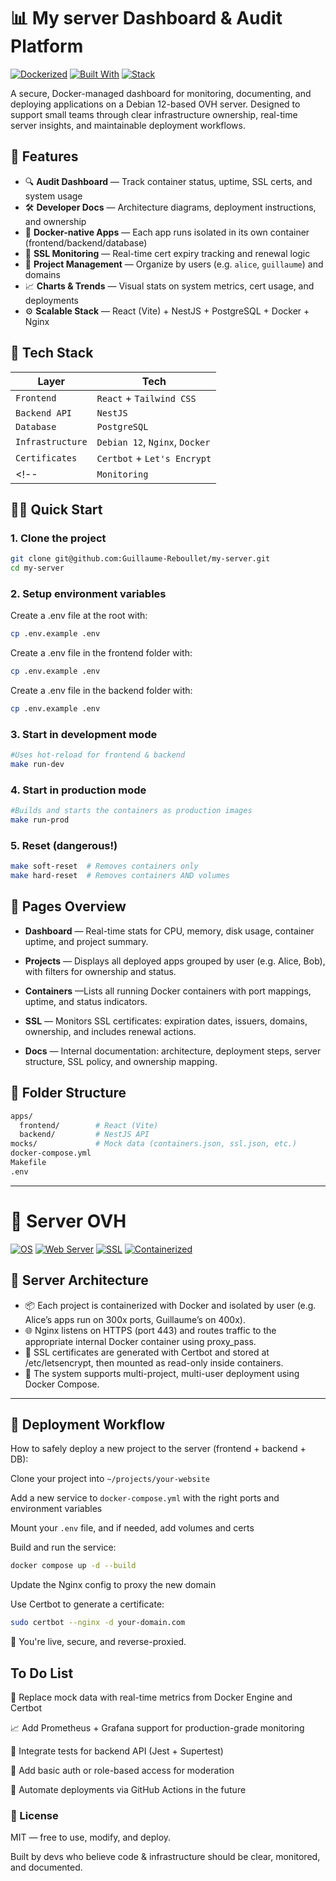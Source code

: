 # 📊 My server Dashboard & Audit Platform

[![Dockerized](https://img.shields.io/badge/Dockerized-Yes-blue?logo=docker)](https://www.docker.com/)
[![Built With](https://img.shields.io/badge/Built%20With-TypeScript-informational?logo=typescript)](https://www.typescriptlang.org/)
[![Stack](https://img.shields.io/badge/Stack-React%20%2B%20NestJS%20%2B%20PostgreSQL-blueviolet)](https://github.com/Guillaume-Reboullet/my-server)
<!-- [![License](https://img.shields.io/badge/License-MIT-success)](./LICENSE) -->

A secure, Docker-managed dashboard for monitoring, documenting, and deploying applications on a Debian 12-based OVH server. Designed to support small teams through clear infrastructure ownership, real-time server insights, and maintainable deployment workflows.


## 📌 Features

- 🔍 **Audit Dashboard** — Track container status, uptime, SSL certs, and system usage  
- 🛠 **Developer Docs** — Architecture diagrams, deployment instructions, and ownership  
- 🐳 **Docker-native Apps** — Each app runs isolated in its own container (frontend/backend/database)  
- 🔐 **SSL Monitoring** — Real-time cert expiry tracking and renewal logic  
- 📂 **Project Management** — Organize by users (e.g. `alice`, `guillaume`) and domains  
- 📈 **Charts & Trends** — Visual stats on system metrics, cert usage, and deployments  
- ⚙️ **Scalable Stack** — React (Vite) + NestJS + PostgreSQL + Docker + Nginx

## 🧱 Tech Stack

| Layer             | Tech                             |
|------------------|----------------------------------|
| `Frontend`        | `React` + `Tailwind CSS`      |
| `Backend API`      | `NestJS`              |
| `Database`         | `PostgreSQL`          |
| `Infrastructure`   | `Debian 12`, `Nginx`, `Docker`         |
| `Certificates`     | `Certbot` + `Let's Encrypt`          |
<!-- | `Monitoring`       | `grafana`     | -->

## 🧑‍💻 Quick Start

### 1. Clone the project

```bash
git clone git@github.com:Guillaume-Reboullet/my-server.git
cd my-server
```

### 2. Setup environment variables
Create a .env file at the root with:

```sh
cp .env.example .env
```

Create a .env file in the frontend folder with:

```sh
cp .env.example .env
```

Create a .env file in the backend folder with:

```sh
cp .env.example .env
```

### 3. Start in development mode
```sh
#Uses hot-reload for frontend & backend
make run-dev
```

### 4. Start in production mode
```sh
#Builds and starts the containers as production images
make run-prod
```

### 5. Reset (dangerous!)
```sh
make soft-reset  # Removes containers only
make hard-reset  # Removes containers AND volumes
```

## 📄 Pages Overview

 - **Dashboard** — Real-time stats for CPU, memory, disk usage, container uptime, and project summary.
 
 - **Projects** — Displays all deployed apps grouped by user (e.g. Alice, Bob), with filters for ownership and status.

 - **Containers** —Lists all running Docker containers with port mappings, uptime, and status indicators.

 - **SSL** — Monitors SSL certificates: expiration dates, issuers, domains, ownership, and includes renewal actions.

 - **Docs** — Internal documentation: architecture, deployment steps, server structure, SSL policy, and ownership mapping.

## 📂 Folder Structure
```sh
apps/
  frontend/        # React (Vite)
  backend/         # NestJS API
mocks/             # Mock data (containers.json, ssl.json, etc.)
docker-compose.yml
Makefile
.env
```
---

# 🤖 Server OVH
[![OS](https://img.shields.io/badge/OS-Debian%2012-a81d33?logo=debian&logoColor=white)](https://www.debian.org/releases/bookworm/)
[![Web Server](https://img.shields.io/badge/Reverse%20Proxy-Nginx-brightgreen?logo=nginx&logoColor=white)](https://nginx.org/)
[![SSL](https://img.shields.io/badge/SSL-Let's%20Encrypt-yellow?logo=letsencrypt)](https://letsencrypt.org/)
[![Containerized](https://img.shields.io/badge/Containerized-Docker-blue?logo=docker)](https://www.docker.com/)

## 🧩 Server Architecture 
 - 📦 Each project is containerized with Docker and isolated by user (e.g. Alice’s apps run on 300x ports, Guillaume’s on 400x).
 - 🌐 Nginx listens on HTTPS (port 443) and routes traffic to the appropriate internal Docker container using proxy_pass.
 - 🔐 SSL certificates are generated with Certbot and stored at /etc/letsencrypt, then mounted as read-only inside containers.
 - 🧩 The system supports multi-project, multi-user deployment using Docker Compose.
---
## 🚀 Deployment Workflow
How to safely deploy a new project to the server (frontend + backend + DB):

Clone your project into `~/projects/your-website`



Add a new service to `docker-compose.yml` with the right ports and environment variables

Mount your `.env` file, and if needed, add volumes and certs

Build and run the service:
```sh
docker compose up -d --build
```
Update the Nginx config to proxy the new domain

Use Certbot to generate a certificate:
```sh
sudo certbot --nginx -d your-domain.com
```
🎉 You're live, secure, and reverse-proxied.

## To Do List 
🔗 Replace mock data with real-time metrics from Docker Engine and Certbot

📈 Add Prometheus + Grafana support for production-grade monitoring

🧪 Integrate tests for backend API (Jest + Supertest)

🔐 Add basic auth or role-based access for moderation

🚀 Automate deployments via GitHub Actions in the future

### 📜 License
MIT — free to use, modify, and deploy.

Built by devs who believe code & infrastructure should be clear, monitored, and documented.